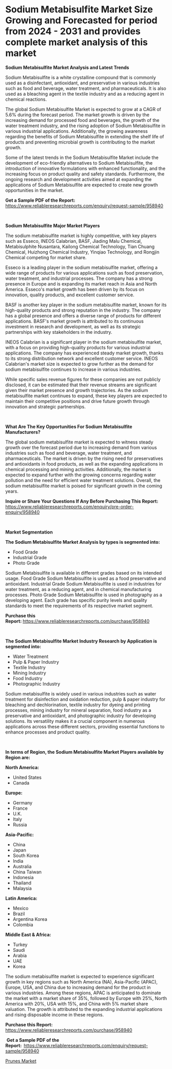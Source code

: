 <p><h1>Sodium Metabisulfite Market Size Growing and Forecasted for period from 2024 - 2031 and provides complete market analysis of this market</h1></p><p><strong>Sodium Metabisulfite Market Analysis and Latest Trends</strong></p>
<p><p>Sodium Metabisulfite is a white crystalline compound that is commonly used as a disinfectant, antioxidant, and preservative in various industries such as food and beverage, water treatment, and pharmaceuticals. It is also used as a bleaching agent in the textile industry and as a reducing agent in chemical reactions.</p><p>The global Sodium Metabisulfite Market is expected to grow at a CAGR of 5.6% during the forecast period. The market growth is driven by the increasing demand for processed food and beverages, the growth of the water treatment industry, and the rising adoption of Sodium Metabisulfite in various industrial applications. Additionally, the growing awareness regarding the benefits of Sodium Metabisulfite in extending the shelf life of products and preventing microbial growth is contributing to the market growth.</p><p>Some of the latest trends in the Sodium Metabisulfite Market include the development of eco-friendly alternatives to Sodium Metabisulfite, the introduction of innovative formulations with enhanced functionality, and the increasing focus on product quality and safety standards. Furthermore, the ongoing research and development activities aimed at expanding the applications of Sodium Metabisulfite are expected to create new growth opportunities in the market.</p></p>
<p><strong>Get a Sample PDF of the Report:&nbsp;</strong> <a href="https://www.reliableresearchreports.com/enquiry/request-sample/958940">https://www.reliableresearchreports.com/enquiry/request-sample/958940</a></p>
<p>&nbsp;</p>
<p><strong>Sodium Metabisulfite Major Market Players</strong></p>
<p><p>The sodium metabisulfite market is highly competitive, with key players such as Esseco, INEOS Calabrian, BASF, Jiading Malu Chemical, Metabisulphite Nusantara, Kailong Chemical Technology, Tian Chuang Chemical, Huizhong Chemical Industry, Yinqiao Technology, and Rongjin Chemical competing for market share.</p><p>Esseco is a leading player in the sodium metabisulfite market, offering a wide range of products for various applications such as food preservation, water treatment, and industrial processes. The company has a strong presence in Europe and is expanding its market reach in Asia and North America. Esseco's market growth has been driven by its focus on innovation, quality products, and excellent customer service.</p><p>BASF is another key player in the sodium metabisulfite market, known for its high-quality products and strong reputation in the industry. The company has a global presence and offers a diverse range of products for different applications. BASF's market growth is attributed to its continuous investment in research and development, as well as its strategic partnerships with key stakeholders in the industry.</p><p>INEOS Calabrian is a significant player in the sodium metabisulfite market, with a focus on providing high-quality products for various industrial applications. The company has experienced steady market growth, thanks to its strong distribution network and excellent customer service. INEOS Calabrian's market size is expected to grow further as the demand for sodium metabisulfite continues to increase in various industries.</p><p>While specific sales revenue figures for these companies are not publicly disclosed, it can be estimated that their revenue streams are significant given their market presence and growth trajectories. As the sodium metabisulfite market continues to expand, these key players are expected to maintain their competitive positions and drive future growth through innovation and strategic partnerships.</p></p>
<p>&nbsp;</p>
<p><strong>What Are The Key Opportunities For Sodium Metabisulfite Manufacturers?</strong></p>
<p><p>The global sodium metabisulfite market is expected to witness steady growth over the forecast period due to increasing demand from various industries such as food and beverage, water treatment, and pharmaceuticals. The market is driven by the rising need for preservatives and antioxidants in food products, as well as the expanding applications in chemical processing and mining activities. Additionally, the market is expected to expand further with the growing concerns regarding water pollution and the need for efficient water treatment solutions. Overall, the sodium metabisulfite market is poised for significant growth in the coming years.</p></p>
<p><strong>Inquire or Share Your Questions If Any Before Purchasing This Report:</strong> <a href="https://www.reliableresearchreports.com/enquiry/pre-order-enquiry/958940">https://www.reliableresearchreports.com/enquiry/pre-order-enquiry/958940</a></p>
<p>&nbsp;</p>
<p><strong>Market Segmentation</strong></p>
<p><strong>The Sodium Metabisulfite Market Analysis by types is segmented into:</strong></p>
<p><ul><li>Food Grade</li><li>Industrial Grade</li><li>Photo Grade</li></ul></p>
<p><p>Sodium Metabisulfite is available in different grades based on its intended usage. Food Grade Sodium Metabisulfite is used as a food preservative and antioxidant. Industrial Grade Sodium Metabisulfite is used in industries for water treatment, as a reducing agent, and in chemical manufacturing processes. Photo Grade Sodium Metabisulfite is used in photography as a developing agent. Each grade has specific purity levels and quality standards to meet the requirements of its respective market segment.</p></p>
<p><strong>Purchase this Report:&nbsp;</strong><a href="https://www.reliableresearchreports.com/purchase/958940">https://www.reliableresearchreports.com/purchase/958940</a></p>
<p>&nbsp;</p>
<p><strong>The Sodium Metabisulfite Market Industry Research by Application is segmented into:</strong></p>
<p><ul><li>Water Treatment</li><li>Pulp & Paper Industry</li><li>Textile Industry</li><li>Mining Industry</li><li>Food Industry</li><li>Photographic Industry</li></ul></p>
<p><p>Sodium metabisulfite is widely used in various industries such as water treatment for disinfection and oxidation reduction, pulp & paper industry for bleaching and dechlorination, textile industry for dyeing and printing processes, mining industry for mineral separation, food industry as a preservative and antioxidant, and photographic industry for developing solutions. Its versatility makes it a crucial component in numerous applications across these different sectors, providing essential functions to enhance processes and product quality.</p></p>
<p>&nbsp;</p>
<p><strong>In terms of Region, the Sodium Metabisulfite Market Players available by Region are:</strong></p>
<p>
    <p> <strong> North America: </strong>
        <ul>
            <li>United States</li>
            <li>Canada</li>
        </ul>
        </p> 
    <p> <strong> Europe: </strong>
        <ul>
            <li>Germany</li>
            <li>France</li>
            <li>U.K.</li>
            <li>Italy</li>
            <li>Russia</li>
        </ul>
        </p> 
    <p> <strong> Asia-Pacific: </strong>
        <ul>
            <li>China</li>
            <li>Japan</li>
            <li>South Korea</li>
            <li>India</li>
            <li>Australia</li>
            <li>China Taiwan</li>
            <li>Indonesia</li>
            <li>Thailand</li>
            <li>Malaysia</li>
        </ul>
        </p> 
    <p> <strong> Latin America: </strong>
        <ul>
            <li>Mexico</li>
            <li>Brazil</li>
            <li>Argentina Korea</li>
            <li>Colombia</li>
        </ul>
        </p> 
    <p> <strong> Middle East & Africa: </strong>
        <ul>
            <li>Turkey</li>
            <li>Saudi</li>
            <li>Arabia</li>
            <li>UAE</li>
            <li>Korea</li>
        </ul>
    </p>
    </p>
<p><p>The sodium metabisulfite market is expected to experience significant growth in key regions such as North America (NA), Asia-Pacific (APAC), Europe, USA, and China due to increasing demand for the product in various industries. Among these regions, APAC is anticipated to dominate the market with a market share of 35%, followed by Europe with 25%, North America with 20%, USA with 15%, and China with 5% market share valuation. The growth is attributed to the expanding industrial applications and rising disposable income in these regions.</p></p>
<p><strong>Purchase this Report: </strong><a href="https://www.reliableresearchreports.com/purchase/958940">https://www.reliableresearchreports.com/purchase/958940</a></p>
<p>&nbsp;<strong>Get a Sample PDF of the Report:&nbsp;&nbsp;</strong><a href="https://www.reliableresearchreports.com/enquiry/request-sample/958940">https://www.reliableresearchreports.com/enquiry/request-sample/958940</a></p>
<p><strong></strong></p>
<p><p><a href="https://gamy-alyssum-396.notion.site/Prunes-Market-Research-Report-Unlocks-Analysis-on-the-Market-Financial-Status-Market-Size-and-Mark-842aa412226740e2a7dac1dfe645707e">Prunes Market</a></p></p>